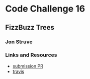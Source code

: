 # Code Challenge 16

## FizzBuzz Trees

### Jon Struve

### Links and Resources
* [submission PR](https://github.com/OCDAmmo3/data-structures-and-algorithms/pull/24)
* [travis](https://travis-ci.com/OCDAmmo3/data-structures-and-algorithms/builds/130785985)